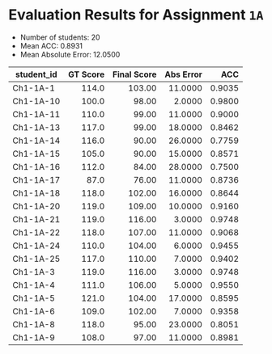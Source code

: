 # Evaluation Results for Assignment `1A`

- Number of students: 20
- Mean ACC: 0.8931
- Mean Absolute Error: 12.0500

| student_id | GT Score | Final Score | Abs Error | ACC  |
|------------|---------:|------------:|----------:|-----:|
| Ch1-1A-1 | 114.0 | 103.00 | 11.0000 | 0.9035 |
| Ch1-1A-10 | 100.0 | 98.00 | 2.0000 | 0.9800 |
| Ch1-1A-11 | 110.0 | 99.00 | 11.0000 | 0.9000 |
| Ch1-1A-13 | 117.0 | 99.00 | 18.0000 | 0.8462 |
| Ch1-1A-14 | 116.0 | 90.00 | 26.0000 | 0.7759 |
| Ch1-1A-15 | 105.0 | 90.00 | 15.0000 | 0.8571 |
| Ch1-1A-16 | 112.0 | 84.00 | 28.0000 | 0.7500 |
| Ch1-1A-17 | 87.0 | 76.00 | 11.0000 | 0.8736 |
| Ch1-1A-18 | 118.0 | 102.00 | 16.0000 | 0.8644 |
| Ch1-1A-20 | 119.0 | 109.00 | 10.0000 | 0.9160 |
| Ch1-1A-21 | 119.0 | 116.00 | 3.0000 | 0.9748 |
| Ch1-1A-22 | 118.0 | 107.00 | 11.0000 | 0.9068 |
| Ch1-1A-24 | 110.0 | 104.00 | 6.0000 | 0.9455 |
| Ch1-1A-25 | 117.0 | 110.00 | 7.0000 | 0.9402 |
| Ch1-1A-3 | 119.0 | 116.00 | 3.0000 | 0.9748 |
| Ch1-1A-4 | 111.0 | 106.00 | 5.0000 | 0.9550 |
| Ch1-1A-5 | 121.0 | 104.00 | 17.0000 | 0.8595 |
| Ch1-1A-6 | 109.0 | 102.00 | 7.0000 | 0.9358 |
| Ch1-1A-8 | 118.0 | 95.00 | 23.0000 | 0.8051 |
| Ch1-1A-9 | 108.0 | 97.00 | 11.0000 | 0.8981 |
